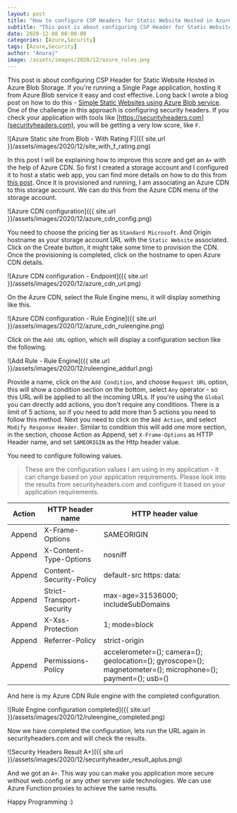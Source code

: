 ```yaml
---
layout: post
title: "How to configure CSP Headers for Static Website Hosted in Azure Blob Storage"
subtitle: "This post is about configuring CSP Header for Static Website Hosted in Azure Blob Storage."
date: 2020-12-08 00:00:00
categories: [Azure,Security]
tags: [Azure,Security]
author: "Anuraj"
image: /assets/images/2020/12/azure_rules.png
---
```

This post is about configuring CSP Header for Static Website Hosted in Azure Blob Storage. If you're running a Single Page application, hosting it from Azure Blob service it easy and cost effective. Long back I wrote a blog post on how to do this - [Simple Static Websites using Azure Blob service](https://dotnetthoughts.net/simple-static-websites-using-azure-blob-service/). One of the challenge in this approach is configuring security headers. If you check your application with tools like [https://securityheaders.com](securityheaders.com), you will be getting a very low score, like `F`. 

![Azure Static site from Blob - With Rating F]({{ site.url }}/assets/images/2020/12/site_with_f_rating.png)

In this post I will be explaining how to improve this score and get an `A+` with the help of Azure CDN. So first I created a storage account and I configured it to host a static web app, you can find more details on how to do this from [this post](https://dotnetthoughts.net/simple-static-websites-using-azure-blob-service/). Once it is provisioned and running, I am associating an Azure CDN to this storage account. We can do this from the Azure CDN menu of the storage account.

![Azure CDN configuration]({{ site.url }}/assets/images/2020/12/azure_cdn_config.png)

You need to choose the pricing tier as `Standard Microsoft`. And Origin hostname as your storage account URL with the `Static Website` associated. Click on the Create button, it might take some time to provision the CDN. Once the provisioning is completed, click on the hostname to open Azure CDN details.

![Azure CDN configuration - Endpoint]({{ site.url }}/assets/images/2020/12/azure_cdn_url.png)

On the Azure CDN, select the Rule Engine menu, it will display something like this.

![Azure CDN configuration - Rule Engine]({{ site.url }}/assets/images/2020/12/azure_cdn_ruleengine.png)

Click on the `Add URL` option, which will display a configuration section like the following.

![Add Rule - Rule Engine]({{ site.url }}/assets/images/2020/12/ruleengine_addurl.png)

Provide a name, click on the `Add Condition`, and choose `Request URL` option, this will show a condition section on the bottom, select `Any` operator - so this URL will be applied to all the incoming URLs. If you're using the `Global` you can directly add actions, you don't require any conditions. There is a limit of 5 actions, so if you need to add more than 5 actions you need to follow this method. Next you need to click on the `Add Action`, and select `Modify Response Header`. Similar to condition this will add one more section, in the section, choose Action as Append, set `X-Frame-Options` as HTTP Header name, and set `SAMEORIGIN` as the Http header value.

You need to configure following values. 

> These are the configuration values I am using in my application - it can change based on your application requirements. Please look into the results from securityheaders.com and configure it based on your application requirements.

| Action      | HTTP header name | HTTP header value |
| ----------- | ----------- |----------- |
| Append | X-Frame-Options | SAMEORIGIN       |
| Append | X-Content-Type-Options   | nosniff        |
| Append | Content-Security-Policy   | default-src https: data:        |
| Append | Strict-Transport-Security   | max-age=31536000; includeSubDomains        |
| Append | X-Xss-Protection   | 1; mode=block        |
| Append | Referrer-Policy   | strict-origin        |
| Append | Permissions-Policy   | accelerometer=(); camera=(); geolocation=(); gyroscope=(); magnetometer=(); microphone=(); payment=(); usb=()        |

And here is my Azure CDN Rule engine with the completed configuration.

![Rule Engine configuration completed]({{ site.url }}/assets/images/2020/12/ruleengine_completed.png)

Now we have completed the configuration, lets run the URL again in securityheaders.com and will check the results.

![Security Headers Result A+]({{ site.url }}/assets/images/2020/12/securityheader_result_aplus.png)

And we got an `A+`. This way you can make you application more secure without web.config or any other server side technologies. We can use Azure Function proxies to achieve the same results.

Happy Programming :)